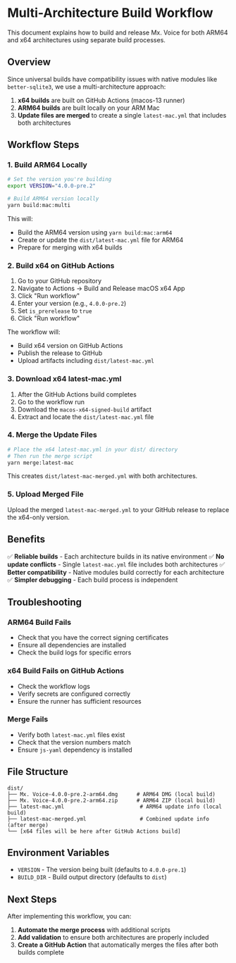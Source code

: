 # Multi-Architecture Build Workflow

This document explains how to build and release Mx. Voice for both ARM64 and x64 architectures using separate build processes.

## Overview

Since universal builds have compatibility issues with native modules like `better-sqlite3`, we use a multi-architecture approach:

1. **x64 builds** are built on GitHub Actions (macos-13 runner)
2. **ARM64 builds** are built locally on your ARM Mac
3. **Update files are merged** to create a single `latest-mac.yml` that includes both architectures

## Workflow Steps

### 1. Build ARM64 Locally

```bash
# Set the version you're building
export VERSION="4.0.0-pre.2"

# Build ARM64 version locally
yarn build:mac:multi
```

This will:
- Build the ARM64 version using `yarn build:mac:arm64`
- Create or update the `dist/latest-mac.yml` file for ARM64
- Prepare for merging with x64 builds

### 2. Build x64 on GitHub Actions

1. Go to your GitHub repository
2. Navigate to Actions → Build and Release macOS x64 App
3. Click "Run workflow"
4. Enter your version (e.g., `4.0.0-pre.2`)
5. Set `is_prerelease` to `true`
6. Click "Run workflow"

The workflow will:
- Build x64 version on GitHub Actions
- Publish the release to GitHub
- Upload artifacts including `dist/latest-mac.yml`

### 3. Download x64 latest-mac.yml

1. After the GitHub Actions build completes
2. Go to the workflow run
3. Download the `macos-x64-signed-build` artifact
4. Extract and locate the `dist/latest-mac.yml` file

### 4. Merge the Update Files

```bash
# Place the x64 latest-mac.yml in your dist/ directory
# Then run the merge script
yarn merge:latest-mac
```

This creates `dist/latest-mac-merged.yml` with both architectures.

### 5. Upload Merged File

Upload the merged `latest-mac-merged.yml` to your GitHub release to replace the x64-only version.

## Benefits

✅ **Reliable builds** - Each architecture builds in its native environment
✅ **No update conflicts** - Single `latest-mac.yml` file includes both architectures
✅ **Better compatibility** - Native modules build correctly for each architecture
✅ **Simpler debugging** - Each build process is independent

## Troubleshooting

### ARM64 Build Fails
- Check that you have the correct signing certificates
- Ensure all dependencies are installed
- Check the build logs for specific errors

### x64 Build Fails on GitHub Actions
- Check the workflow logs
- Verify secrets are configured correctly
- Ensure the runner has sufficient resources

### Merge Fails
- Verify both `latest-mac.yml` files exist
- Check that the version numbers match
- Ensure `js-yaml` dependency is installed

## File Structure

```
dist/
├── Mx. Voice-4.0.0-pre.2-arm64.dmg      # ARM64 DMG (local build)
├── Mx. Voice-4.0.0-pre.2-arm64.zip      # ARM64 ZIP (local build)
├── latest-mac.yml                        # ARM64 update info (local build)
├── latest-mac-merged.yml                 # Combined update info (after merge)
└── [x64 files will be here after GitHub Actions build]
```

## Environment Variables

- `VERSION` - The version being built (defaults to `4.0.0-pre.1`)
- `BUILD_DIR` - Build output directory (defaults to `dist`)

## Next Steps

After implementing this workflow, you can:
1. **Automate the merge process** with additional scripts
2. **Add validation** to ensure both architectures are properly included
3. **Create a GitHub Action** that automatically merges the files after both builds complete
